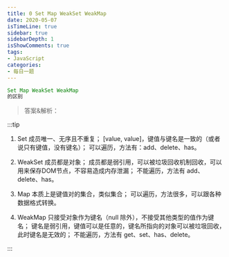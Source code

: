 ```yaml
---
title: 0 Set Map WeakSet WeakMap 
date: 2020-05-07
isTimeLine: true
sidebar: true
sidebarDepth: 1
isShowComments: true
tags:
- JavaScript
categories:
- 每日一题
---
```


```js
Set Map WeakSet WeakMap
的区别
```
> 答案&解析：

:::tip

1. Set
成员唯一、无序且不重复；
[value, value]，键值与键名是一致的（或者说只有键值，没有键名）；
可以遍历，方法有：add、delete、has。

2. WeakSet
成员都是对象；
成员都是弱引用，可以被垃圾回收机制回收，可以用来保存DOM节点，不容易造成内存泄漏；
不能遍历，方法有 add、delete、has。

3. Map
本质上是键值对的集合，类似集合；
可以遍历，方法很多，可以跟各种数据格式转换。

4. WeakMap
只接受对象作为键名（null 除外），不接受其他类型的值作为键名；
键名是弱引用，键值可以是任意的，键名所指向的对象可以被垃圾回收，此时键名是无效的；
不能遍历，方法有 get、set、has、delete。

:::